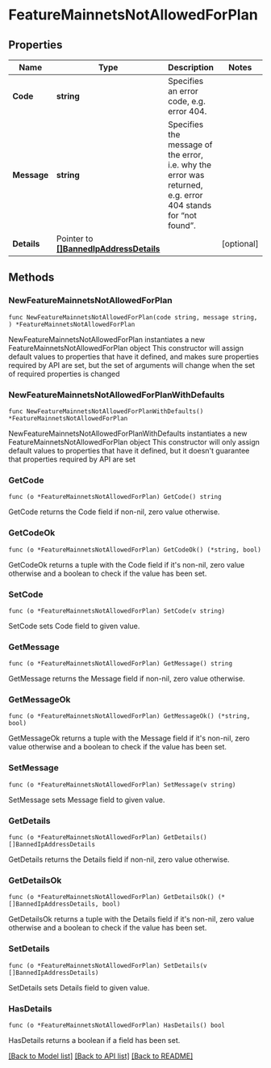 # FeatureMainnetsNotAllowedForPlan

## Properties

Name | Type | Description | Notes
------------ | ------------- | ------------- | -------------
**Code** | **string** | Specifies an error code, e.g. error 404. | 
**Message** | **string** | Specifies the message of the error, i.e. why the error was returned, e.g. error 404 stands for “not found”. | 
**Details** | Pointer to [**[]BannedIpAddressDetails**](BannedIpAddressDetails.md) |  | [optional] 

## Methods

### NewFeatureMainnetsNotAllowedForPlan

`func NewFeatureMainnetsNotAllowedForPlan(code string, message string, ) *FeatureMainnetsNotAllowedForPlan`

NewFeatureMainnetsNotAllowedForPlan instantiates a new FeatureMainnetsNotAllowedForPlan object
This constructor will assign default values to properties that have it defined,
and makes sure properties required by API are set, but the set of arguments
will change when the set of required properties is changed

### NewFeatureMainnetsNotAllowedForPlanWithDefaults

`func NewFeatureMainnetsNotAllowedForPlanWithDefaults() *FeatureMainnetsNotAllowedForPlan`

NewFeatureMainnetsNotAllowedForPlanWithDefaults instantiates a new FeatureMainnetsNotAllowedForPlan object
This constructor will only assign default values to properties that have it defined,
but it doesn't guarantee that properties required by API are set

### GetCode

`func (o *FeatureMainnetsNotAllowedForPlan) GetCode() string`

GetCode returns the Code field if non-nil, zero value otherwise.

### GetCodeOk

`func (o *FeatureMainnetsNotAllowedForPlan) GetCodeOk() (*string, bool)`

GetCodeOk returns a tuple with the Code field if it's non-nil, zero value otherwise
and a boolean to check if the value has been set.

### SetCode

`func (o *FeatureMainnetsNotAllowedForPlan) SetCode(v string)`

SetCode sets Code field to given value.


### GetMessage

`func (o *FeatureMainnetsNotAllowedForPlan) GetMessage() string`

GetMessage returns the Message field if non-nil, zero value otherwise.

### GetMessageOk

`func (o *FeatureMainnetsNotAllowedForPlan) GetMessageOk() (*string, bool)`

GetMessageOk returns a tuple with the Message field if it's non-nil, zero value otherwise
and a boolean to check if the value has been set.

### SetMessage

`func (o *FeatureMainnetsNotAllowedForPlan) SetMessage(v string)`

SetMessage sets Message field to given value.


### GetDetails

`func (o *FeatureMainnetsNotAllowedForPlan) GetDetails() []BannedIpAddressDetails`

GetDetails returns the Details field if non-nil, zero value otherwise.

### GetDetailsOk

`func (o *FeatureMainnetsNotAllowedForPlan) GetDetailsOk() (*[]BannedIpAddressDetails, bool)`

GetDetailsOk returns a tuple with the Details field if it's non-nil, zero value otherwise
and a boolean to check if the value has been set.

### SetDetails

`func (o *FeatureMainnetsNotAllowedForPlan) SetDetails(v []BannedIpAddressDetails)`

SetDetails sets Details field to given value.

### HasDetails

`func (o *FeatureMainnetsNotAllowedForPlan) HasDetails() bool`

HasDetails returns a boolean if a field has been set.


[[Back to Model list]](../README.md#documentation-for-models) [[Back to API list]](../README.md#documentation-for-api-endpoints) [[Back to README]](../README.md)


